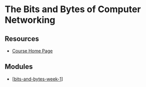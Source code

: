 # The Bits and Bytes of Computer Networking

Resources
---

- [Course Home Page][1]

<!-- Links -->
[1]: https://www.coursera.org/learn/computer-networking/home/

Modules
---

- [[bits-and-bytes-week-1]]

[//begin]: # "Autogenerated link references for markdown compatibility"
[bits-and-bytes-week-1]: week-1/bits-and-bytes-week-1.md "Bits and Bytes Week 1"
[//end]: # "Autogenerated link references"